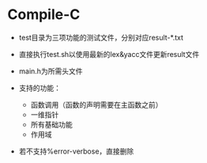 # Compile-C

* test目录为三项功能的测试文件，分别对应result-*.txt

* 直接执行test.sh以使用最新的lex&yacc文件更新result文件

* main.h为所需头文件

* 支持的功能：
  * 函数调用（函数的声明需要在主函数之前）
  * 一维指针
  * 所有基础功能
  * 作用域

* 若不支持%error-verbose，直接删除


